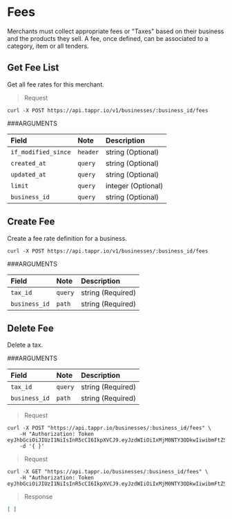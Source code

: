 
# Fees

Merchants must collect appropriate fees or "Taxes" based on their business and the products they sell. A fee, once defined, can be associated to a category, item or all tenders.


## Get Fee List
Get all fee rates for this merchant.

>Request 

```shell 
curl -X POST https://api.tappr.io/v1/businesses/:business_id/fees

```

###ARGUMENTS

| Field              | Note       | Description                                                 |
|:-------------------|:-----------|:------------------------------------------------------------|
| `if_modified_since`            |    `header`        | string (Optional) |
| `created_at`           | `query` | string (Optional)                           |
| `updated_at`            | `query` | string (Optional)     |
| `limit`        | `query` | integer (Optional)              |
| `business_id`        | `query` | string (Optional)                 |



## Create Fee

Create a fee rate definition for a business.

```shell 
curl -X POST https://api.tappr.io/v1/businesses/:business_id/fees

```

###ARGUMENTS

| Field              | Note       | Description                                                 |
|:-------------------|:-----------|:------------------------------------------------------------|
| `tax_id`        | `query` | string (Required)              |
| `business_id`        | `path` | string (Required)                 |

## Delete Fee

Delete a tax.

###ARGUMENTS

| Field              | Note       | Description                                                 |
|:-------------------|:-----------|:------------------------------------------------------------|
| `tax_id`        | `query` | string (Required)              |
| `business_id`        | `path` | string (Required)                 |

> Request

```shell
curl -X POST "https://api.tappr.io/businesses/:business_id/fees" \
    -H "Authorization: Token eyJhbGciOiJIUzI1NiIsInR5cCI6IkpXVCJ9.eyJzdWIiOiIxMjM0NTY3ODkwIiwibmFtZSI6IkpvaG4gRG9lIiwiYWRtaW4iOnRydWV9.TJVA95OrM7E2cBab30RMHrHDcEfxjoYZgeFONFh7HgQ"
    -d '{ }'

```



> Request

```shell
curl -X GET "https://api.tappr.io/businesses/:business_id/fees" \
    -H "Authorization: Token eyJhbGciOiJIUzI1NiIsInR5cCI6IkpXVCJ9.eyJzdWIiOiIxMjM0NTY3ODkwIiwibmFtZSI6IkpvaG4gRG9lIiwiYWRtaW4iOnRydWV9.TJVA95OrM7E2cBab30RMHrHDcEfxjoYZgeFONFh7HgQ"
```

> Response

```json
[ ]
```
